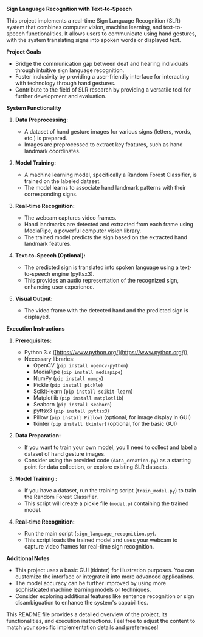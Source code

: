 

**Sign Language Recognition with Text-to-Speech**

This project implements a real-time Sign Language Recognition (SLR) system that combines computer vision, machine learning, and text-to-speech functionalities. It allows users to communicate using hand gestures, with the system translating signs into spoken words or displayed text.

**Project Goals**

* Bridge the communication gap between deaf and hearing individuals through intuitive sign language recognition.
* Foster inclusivity by providing a user-friendly interface for interacting with technology through hand gestures.
* Contribute to the field of SLR research by providing a versatile tool for further development and evaluation.

**System Functionality**

1. **Data Preprocessing:**
   - A dataset of hand gesture images for various signs (letters, words, etc.) is prepared.
   - Images are preprocessed to extract key features, such as hand landmark coordinates.

3. **Model Training:**
   - A machine learning model, specifically a Random Forest Classifier, is trained on the labeled dataset.
   - The model learns to associate hand landmark patterns with their corresponding signs.

4. **Real-time Recognition:**
   - The webcam captures video frames.
   - Hand landmarks are detected and extracted from each frame using MediaPipe, a powerful computer vision library.
   - The trained model predicts the sign based on the extracted hand landmark features.

5. **Text-to-Speech (Optional):**
   - The predicted sign is translated into spoken language using a text-to-speech engine (pyttsx3).
   - This provides an audio representation of the recognized sign, enhancing user experience.

6. **Visual Output:**
   - The video frame with the detected hand and the predicted sign is displayed.

**Execution Instructions**

1. **Prerequisites:**

   - Python 3.x ([https://www.python.org/](https://www.python.org/))
   - Necessary libraries:
     - OpenCV (`pip install opencv-python`)
     - MediaPipe (`pip install mediapipe`)
     - NumPy (`pip install numpy`)
     - Pickle (`pip install pickle`)
     - Scikit-learn (`pip install scikit-learn`)
     - Matplotlib (`pip install matplotlib`)
     - Seaborn (`pip install seaborn`)
     - pyttsx3 (`pip install pyttsx3`)
     - Pillow (`pip install Pillow`) (optional, for image display in GUI)
     - tkinter (`pip install tkinter`) (optional, for the basic GUI)

2. **Data Preparation:**

   - If you want to train your own model, you'll need to collect and label a dataset of hand gesture images.
   - Consider using the provided code (`data_creation.py`) as a starting point for data collection, or explore existing SLR datasets.

3. **Model Training :**

   - If you have a dataset, run the training script (`train_model.py`) to train the Random Forest Classifier.
   - This script will create a pickle file (`model.p`) containing the trained model.

4. **Real-time Recognition:**

   - Run the main script (`sign_language_recognition.py`).
   - This script loads the trained model and uses your webcam to capture video frames for real-time sign recognition.

**Additional Notes**

* This project uses a basic GUI (tkinter) for illustration purposes. You can customize the interface or integrate it into more advanced applications.
* The model accuracy can be further improved by using more sophisticated machine learning models or techniques.
* Consider exploring additional features like sentence recognition or sign disambiguation to enhance the system's capabilities.

This README file provides a detailed overview of the project, its functionalities, and execution instructions. Feel free to adjust the content to match your specific implementation details and preferences!
